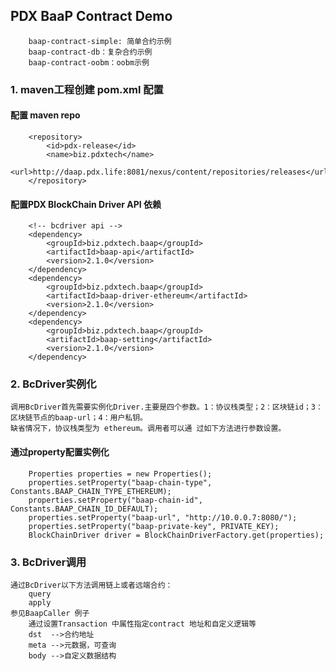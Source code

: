 ## PDX BaaP Contract Demo
		baap-contract-simple: 简单合约示例
		baap-contract-db：复杂合约示例
		baap-contract-oobm：oobm示例



### 1. maven工程创建  pom.xml 配置

#### 配置 maven repo
		<repository>
			<id>pdx-release</id>
			<name>biz.pdxtech</name>
			<url>http://daap.pdx.life:8081/nexus/content/repositories/releases</url>
		</repository>

#### 配置PDX BlockChain Driver API  依赖
		<!-- bcdriver api -->
		<dependency>
			<groupId>biz.pdxtech.baap</groupId>
			<artifactId>baap-api</artifactId>
			<version>2.1.0</version>
		</dependency>
		<dependency>
			<groupId>biz.pdxtech.baap</groupId>
			<artifactId>baap-driver-ethereum</artifactId>
			<version>2.1.0</version>
		</dependency>
		<dependency>
			<groupId>biz.pdxtech.baap</groupId>
			<artifactId>baap-setting</artifactId>
			<version>2.1.0</version>
		</dependency>


### 2. BcDriver实例化

	调用BcDriver首先需要实例化Driver.主要是四个参数。1：协议栈类型；2：区块链id；3：区块链节点的baap-url；4：用户私钥。
	缺省情况下，协议栈类型为 ethereum。调用者可以通 过如下方法进行参数设置。 

#### 通过property配置实例化
		Properties properties = new Properties();
		properties.setProperty("baap-chain-type", Constants.BAAP_CHAIN_TYPE_ETHEREUM);
		properties.setProperty("baap-chain-id", Constants.BAAP_CHAIN_ID_DEFAULT);
		properties.setProperty("baap-url", "http://10.0.0.7:8080/");
		properties.setProperty("baap-private-key", PRIVATE_KEY);
		BlockChainDriver driver = BlockChainDriverFactory.get(properties);


### 3. BcDriver调用

	通过BcDriver以下方法调用链上或者远端合约：
		query
		apply
	参见BaapCaller 例子
		通过设置Transaction 中属性指定contract 地址和自定义逻辑等
		dst  -->合约地址
		meta -->元数据，可查询
		body -->自定义数据结构
